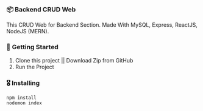 ### 📦 **Backend CRUD Web**

This CRUD Web for Backend Section. Made With MySQL, Express, ReactJS, NodeJS (MERN).

### 🚀 **Getting Started**
1. Clone this project || Download Zip from GitHub
2. Run the Project 

### 🎖  **Installing**
```
npm install
nodemon index
```
